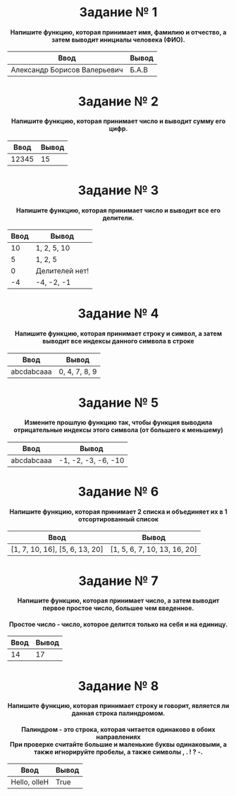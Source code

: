 <h1 align="center">Задание № 1</h1>

<h4 align="center">Напишите функцию, которая принимает имя, фамилию и отчество, а затем выводит инициалы человека (ФИО).</h4>

| Ввод | Вывод |
|----------|----------|
| Александр Борисов Валерьевич | Б.А.В |

<h1 align="center">Задание № 2</h1>

<h4 align="center">Напишите функцию, которая принимает число и выводит сумму его цифр.</h4>

| Ввод | Вывод |
|----------|----------|
| 12345 | 15 |

<h1 align="center">Задание № 3</h1>

<h4 align="center">Напишите функцию, которая принимает число и выводит все его делители.</h4>

| Ввод | Вывод |
|----------|----------|
| 10 | 1, 2, 5, 10 |
| 5 | 1, 2, 5 |
| 0 | Делителей нет! |
| -4 | -4, -2, -1 |

<h1 align="center">Задание № 4</h1>

<h4 align="center">Напишите функцию, которая принимает строку и символ, а затем выводит все индексы данного символа в строке</h4>

| Ввод | Вывод |
|----------|----------|
| abcdabcaaa | 0, 4, 7, 8, 9 |

<h1 align="center">Задание № 5</h1>

<h4 align="center">Измените прошлую функцию так, чтобы функция выводила отрицательные индексы этого символа (от большего к меньшему)</h4>

| Ввод | Вывод |
|----------|----------|
| abcdabcaaa | -1, -2, -3, -6, -10 |

<h1 align="center">Задание № 6</h1>

<h4 align="center">Напишите функцию, которая принимает 2 списка и объединяет их в 1 отсортированный список</h4>

| Ввод | Вывод |
|----------|----------|
| [1, 7, 10, 16], [5, 6, 13, 20] | [1, 5, 6, 7, 10, 13, 16, 20] |

<h1 align="center">Задание № 7</h1>

<h4 align="center">Напишите функцию, которая принимает число, а затем выводит первое простое число, большее чем введенное.</h4>

<h4 align="center">Простое число - число, которое делится только на себя и на единицу.</h4>

| Ввод | Вывод |
|----------|----------|
| 14 | 17 |

<h1 align="center">Задание № 8</h1>

<h4 align="center">Напишите функцию, которая принимает строку и говорит, является ли данная строка палиндромом.</h4>

<h4 align="center">Палиндром - это строка, которая читается одинаково в обоих направлениях</br>При проверке считайте большие и маленькие буквы одинаковыми, а также игнорируйте пробелы, а также символы , . ! ? -.</h4>

| Ввод | Вывод |
|----------|----------|
| Hello, olleH | True |
